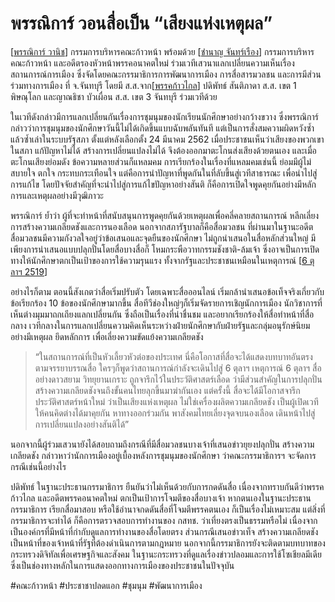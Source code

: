 # พรรณิการ์ วอนสื่อเป็น “เสียงแห่งเหตุผล”

[[พรรณิการ์ วานิช]] กรรมการบริหารคณะก้าวหน้า พร้อมด้วย [[ชำนาญ จันทร์เรือง]] กรรมการบริหารคณะก้าวหน้า และอดีตรองหัวหน้าพรรคอนาคตใหม่ ร่วมเวทีเสวนาแลกเปลี่ยนความเห็นเรื่องสถานการณ์การเมือง ซึ่งจัดโดยคณะกรรมาธิการการพัฒนาการเมือง การสื่อสารมวลชน และการมีส่วนร่วมทางการเมือง ที่ จ.จันทบุรี โดยมี ส.ส.จาก[[พรรคก้าวไกล]] ปดิพัทธ์ สันติภาดา ส.ส. เขต 1 พิษณุโลก และญาณธิชา บัวเผื่อน ส.ส. เขต 3 จันทบุรี ร่วมเวทีด้วย

ในเวทีดังกล่าวมีการแลกเปลี่ยนกันเรื่องการชุมนุมของนักเรียนนักศึกษาอย่างกว้างขวาง ซึ่งพรรณิการ์กล่าวว่าการชุมนุมของนักศึกษาวันนี้ไม่ได้เกิดขึ้นแบบฉับพลันทันที แต่เป็นการสั่งสมความผิดหวังซ้ำแล้วซ้ำเล่าในระบบรัฐสภา ตั้งแต่หลังเลือกตั้ง 24 มีนาคม 2562 เมื่อประชาชนเห็นว่าเสียงของพวกเขาในสภา แก้ปัญหาไม่ได้ สร้างการเปลี่ยนแปลงไม่ได้ จึงต้องออกมาตะโกนส่งเสียงด้วยตนเอง และเมื่อตะโกนเสียงย่อมดัง ข้อความหลายส่วนก็แหลมคม การเรียกร้องในเรื่องที่แหลมคมเช่นนี้ ย่อมมีผู้ไม่สบายใจ ตกใจ กระทบกระเทือนใจ แต่คือการนำปัญหาที่พูดกันในที่ลับขึ้นสู่เวทีสาธารณะ เพื่อนำไปสู่การแก้ไข โดยปัจจัยสำคัญที่จะนำไปสู่การแก้ไขปัญหาอย่างสันติ ก็คือการเปิดใจพูดคุยกันอย่างมีหลักการและเหตุผลอย่างมีวุฒิภาวะ

พรรณิการ์ ย้ำว่า ผู้ที่จะทำหน้าที่สนับสนุนการพูดคุยกันด้วยเหตุผลเพื่อคลี่คลายสถานการณ์ หลีกเลี่ยงการสร้างความเกลียดชังและการนองเลือด นอกจากสภารัฐบาลก็คือสื่อมวลชน ที่ผ่านมาในฐานะอดีตสื่อมวลชนมีความกังวลใจอยู่ว่าข้อเสนอและจุดยืนของนักศึกษา ไม่ถูกนำเสนอในสื่อหลักส่วนใหญ่ มีเพียงการนำเสนอแบบปลุกปั่นโดยสื่อบางสื่อก็ โหมกระพือวาทกรรมชังชาติ-ล้มเจ้า ซึ่งอาจเป็นการเปิดทางให้นักศึกษาตกเป็นเป้าของการใช้ความรุนแรง ทั้งจากรัฐและประชาชนเหมือนในเหตุการณ์ [[6 ตุลาฯ 2519]]

อย่างไรก็ตาม ตอนนี้สังเกตว่าสื่อเริ่มปรับตัว โดยเฉพาะสื่อออนไลน์ เริ่มกล้านำเสนอข้อเท็จจริงเกี่ยวกับข้อเรียกร้อง 10 ข้อของนักศึกษามากขึ้น สื่อทีวีช่องใหญ่ๆก็เริ่มจัดรายการเชิญนักการเมือง นักวิชาการที่เห็นต่างมุมมาถกเถียงแลกเปลี่ยนกัน ซึ่งถือเป็นเรื่องที่น่าชื่นชม และอยากเรียกร้องให้สื่อทำหน้าที่สื่อกลาง เวทีกลางในการแลกเปลี่ยนความคิดเห็นระหว่างฝ่ายนักศึกษากับฝ่ายรัฐและกลุ่มอนุรักษ์นิยมอย่างมีเหตุผล ยึดหลักการ เพื่อเลี่ยงความขัดแย้งความเกลียดชัง

> “ในสถานการณ์ที่เป็นหัวเลี้ยวหัวต่อของประเทศ นี่คือโอกาสที่สื่อจะได้แสดงบทบาทอันตรงตามจรรยาบรรณสื่อ ใครๆก็พูดว่าสถานการณ์กำลังจะเดินไปสู่ 6 ตุลาฯ เหตุการณ์ 6 ตุลาฯ สื่ออย่างดาวสยาม วิทยุยานเกราะ ถูกจารึกไว้ในประวัติศาสตร์เลือด ว่ามีส่วนสำคัญในการปลุกปั่นสร้างความเกลียดชังจนถึงขั้นคนไทยลุกขึ้นมาฆ่ากันเอง แต่ครั้งนี้ สื่อจะได้มีโอกาสจารึกประวัติศาสตร์หน้าใหม่ ว่าเป็นเสียงแห่งเหตุผล ไม่ใช่เครื่องผลิตความเกลียดชัง เป็นผู้เปิดเวทีให้คนคิดต่างได้มาคุยกัน หาทางออกร่วมกัน พาสังคมไทยเลี่ยงจุดจบนองเลือด เดินหน้าไปสู่การเปลี่ยนแปลงอย่างสันติได้”

นอกจากนี้ผู้ร่วมเสวนายังได้สอบถามถึงกรณีที่มีสื่อมวลชนบางเจ้าที่เสนอข่าวยุยงปลุกปั่น สร้างความเกลียดชัง กล่าวหาว่านักการเมืองอยู่เบื้องหลังการชุมนุมของนักศึกษา ว่าคณะกรรมาธิการฯ จะจัดการกรณีเช่นนี้อย่างไร

ปดิพัทธ์ ในฐานะประธานกรรมาธิการ ยืนยันว่าไม่เห็นด้วยกับการกดดันสื่อ เนื่องจากทราบกันดีว่าพรรคก้าวไกล และอดีตพรรคอนาคตใหม่ ตกเป็นเป้าการโจมตีของสื่อบางเจ้า หากตนเองในฐานะประธานกรรมาธิการ เรียกสื่อมาสอบ หรือใช้อำนาจกดดันสื่อที่โจมตีพรรคตนเอง ก็เป็นเรื่องไม่เหมาะสม แต่สิ่งที่กรรมาธิการจะทำได้ ก็คือการตรวจสอบการทำงานของ กสทช. ว่าเที่ยงตรงเป็นธรรมหรือไม่ เนื่องจากเป็นองค์กรที่มีหน้าที่กำกับดูแลการทำงานของสื่อโดยตรง ส่วนกรณีเสนอข่าวเท็จ สร้างความเกลียดชัง เป็นหน้าที่ของเจ้าหน้าที่รัฐที่ต้องดำเนินการตามกฎหมาย นอกจากนี้กรรมาธิการยังจะติดตามบทบาทของกระทรวงดิจิทัลเพื่อเศรษฐกิจและสังคม ในฐานะกระทรวงที่ดูแลเรื่องข่าวปลอมและการใช้โซเชียลมีเดีย ซึ่งเป็นช่องทางหลักในการแสดงออกทางการเมืองของประชาชนในปัจจุบัน

#คณะก้าวหน้า #ประชาชาปลดแอก #ชุมนุม #พัฒนาการเมือง

[//begin]: # "Autogenerated link references for markdown compatibility"
[พรรณิการ์ วานิช]: ../../../../persons/พรรณิการ์-วานิช "พรรณิการ์ วานิช"
[ชำนาญ จันทร์เรือง]: ../../../../persons/ชำนาญ-จันทร์เรือง "ชำนาญ จันทร์เรือง"
[พรรคก้าวไกล]: ../../../../พรรคก้าวไกล "พรรคก้าวไกล"
[6 ตุลาฯ 2519]: ../../../../6-ตุลาฯ-2519 "6 ตุลาฯ 2519"
[//end]: # "Autogenerated link references"